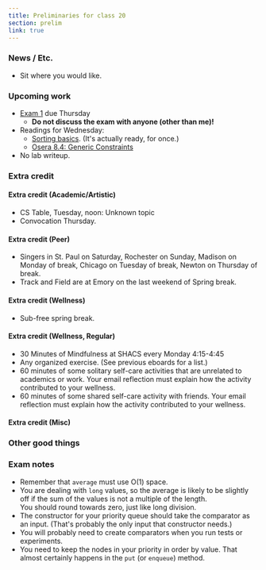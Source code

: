 ```yaml
---
title: Preliminaries for class 20
section: prelim
link: true
---
```

### News / Etc.

* Sit where you would like.

### Upcoming work

* [Exam 1](../exams/exam01) due Thursday
    * **Do not discuss the exam with anyone (other than me)!**
* Readings for Wednesday: 
    * [Sorting basics](../readings/sorting).  (It's actually ready, for once.)
    * [Osera 8.4: Generic Constraints](https://www.cs.grinnell.edu/~rebelsky/Courses/CSC207/osera/chap08.pdf)
* No lab writeup.

### Extra credit

#### Extra credit (Academic/Artistic)

* CS Table, Tuesday, noon: Unknown topic
* Convocation Thursday.

#### Extra credit (Peer)

* Singers in St. Paul on Saturday, Rochester on Sunday, Madison on Monday
  of break, Chicago on Tuesday of break, Newton on Thursday of break.
* Track and Field are at Emory on the last weekend of Spring break.

#### Extra credit (Wellness)

* Sub-free spring break.

#### Extra credit (Wellness, Regular)

* 30 Minutes of Mindfulness at SHACS every Monday 4:15-4:45
* Any organized exercise.  (See previous eboards for a list.)
* 60 minutes of some solitary self-care activities that are unrelated to 
  academics or work.  Your email reflection must explain how
  the activity contributed to your wellness.
* 60 minutes of some shared self-care activity with friends.  Your email 
  reflection must explain how the activity contributed to your wellness.

#### Extra credit (Misc)

### Other good things

### Exam notes

* Remember that `average` must use O(1) space.
* You are dealing with `long` values, so the average is likely to be
  slightly off if the sum of the values is not a multiple of the length.  
  You should round towards zero, just like long division.
* The constructor for your priority queue should take the comparator
  as an input.  (That's probably the only input that constructor needs.)
* You will probably need to create comparators when you run tests or
  experiments.
* You need to keep the nodes in your priority in order by value.  That
  almost certainly happens in the `put` (or `enqueue`) method.

